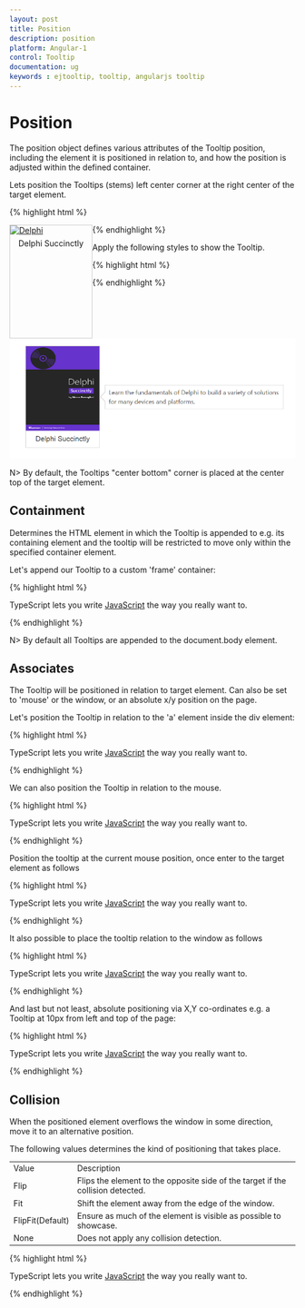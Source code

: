 ```yaml
---
layout: post
title: Position
description: position
platform: Angular-1
control: Tooltip
documentation: ug
keywords : ejtooltip, tooltip, angularjs tooltip
---
```


# Position

The position object defines various attributes of the Tooltip position, including the element it is positioned in relation to, and how the position is adjusted within the defined container.

Lets position the Tooltips (stems) left center corner at the right center of the target element.

{% highlight html %}
 
<div class="img" id="sample" ej-tooltip e-content="content" e-position-stem-horizontal="left" e-position-stem-vertical="center" e-position-target-horizontal="right" e-position-target-vertical="center">
    <a target="_blank" href="image/taj.png">
        <img src="http://js.syncfusion.com/demos/web/images/tooltip/template-05.png" alt="Delphi">
    </a>
    <div class="desc">Delphi Succinctly</div>
</div>

<script type="text/javascript">
        angular.module('TooltipApp', ['ejangular'])
        .controller('TooltipCtrl', function ($scope) {
            $scope.content = "Learn the fundamentals of Delphi to build a variety of solutions for many devices and platforms.";
        });
</script>
    
{% endhighlight %}

Apply the following styles to show the Tooltip.

{% highlight html %}

<style>
    div.img {
        border: 1px solid #ccc;
        float: left;
        box-sizing: border-box;
        height: 200px;
        width: 146px;
    }
    div.img img {
        width: 100%;
        height: 166px;
    }
    div.desc {
        padding: 6px;
        text-align: center;
    }
</style>
    
{% endhighlight %}

![](Position_images/position.png)

N> By default, the Tooltips "center bottom" corner is placed at the center top of the target element.

## Containment 

Determines the HTML element in which the Tooltip is appended to e.g. its containing element and the tooltip will be restricted to move only within the specified container element.

Let's append our Tooltip to a custom 'frame' container:

{% highlight html %}

<div class="frame">
    <div class="control">
        TypeScript lets you write <a id="test" ej-tooltip e-content="content" e-containment="containment"><u> JavaScript</u> </a>the way you really want to.
    </div>
</div>

<script>
angular.module('TooltipApp', ['ejangular'])
.controller('TooltipCtrl', function ($scope) {
    $scope.content="JavaScript is the programming language of HTML and the Web.";
    $scope.containment=".frame";
});
</script>
    
{% endhighlight %}

N> By default all Tooltips are appended to the document.body element.

## Associates 

 The Tooltip will be positioned in relation to target element. Can also be set to 'mouse' or the window, or an absolute x/y position on the page.
 
 Let's position the Tooltip in relation to the 'a' element inside the div element:
 
 {% highlight html %}

 <div class="frame">
    <div class="control">
        TypeScript lets you write <a id="test" ej-tooltip e-content="content"><u> JavaScript</u> </a>the way you really want to.
    </div>
</div>

<script>   
angular.module('TooltipApp', ['ejangular'])
.controller('TooltipCtrl', function ($scope) {
    $scope.content="JavaScript is the programming language of HTML and the Web.";
});
</script>
    
{% endhighlight %}
 
We can also position the Tooltip in relation to the mouse.
 
{% highlight html %}
 
<div class="frame">
    <div class="control">
        TypeScript lets you write <a id="test" ej-tooltip e-content="content" e-associate="associate"><u> JavaScript</u> </a>the way you really want to.
    </div>
</div>

<script>   
angular.module('TooltipApp', ['ejangular'])
.controller('TooltipCtrl', function ($scope) {
    $scope.content="JavaScript is the programming language of HTML and the Web.";
    $scope.associate="mousefollow";
});
</script>
    
{% endhighlight %}

Position the tooltip at the current mouse position, once enter to the target element as follows

{% highlight html %}
 
<div class="frame">
    <div class="control">
        TypeScript lets you write <a id="test" ej-tooltip e-content="content" e-associate="associate"><u> JavaScript</u> </a>the way you really want to.
    </div>
</div>

<script>   
angular.module('TooltipApp', ['ejangular'])
.controller('TooltipCtrl', function ($scope) {
    $scope.content="JavaScript is the programming language of HTML and the Web.";
    $scope.associate="mouseenter";
});
</script>
    
{% endhighlight %}


It also possible to place the tooltip relation to the window as follows

{% highlight html %}
 
<div class="frame">
    <div class="control">
        TypeScript lets you write <a id="test" ej-tooltip e-content="content" e-associate="associate" e-position-target-horizontal="right"  e-position-target-vertical="bottom"><u> JavaScript</u> </a>the way you really want to.
    </div>
</div>

<script>   
angular.module('TooltipApp', ['ejangular'])
.controller('TooltipCtrl', function ($scope) {
    $scope.content="JavaScript is the programming language of HTML and the Web.";
    $scope.associate="window";
});
</script>
    
{% endhighlight %}
    
And last but not least, absolute positioning via X,Y co-ordinates e.g. a Tooltip at 10px from left and top of the page:

{% highlight html %}

 <div class="frame">
    <div class="control">
        TypeScript lets you write <a id="test" ej-tooltip e-content="content" e-associate="associate" e-position-target-horizontal="10" e-position-target-vertical="10"><u> JavaScript</u> </a>the way you really want to.
    </div>
</div>

<script>   
angular.module('TooltipApp', ['ejangular'])
.controller('TooltipCtrl', function ($scope) {
    $scope.content="JavaScript is the programming language of HTML and the Web.";
    $scope.associate="axis";
});
</script>
    
{% endhighlight %}

## Collision 

When the positioned element overflows the window in some direction, move it to an alternative position. 

The following values determines the kind of positioning that takes place.

<table>
<tr>
<td>
Value<br/></td><td>
Description<br/></td></tr>
<tr>
<td>
Flip<br/></td><td>
Flips the element to the opposite side of the target if the collision detected.<br/></td></tr>
<tr>
<td>
Fit<br/></td><td>
Shift the element away from the edge of the window.<br/></td></tr>
<tr>
<td>
FlipFit(Default)<br/></td><td>
Ensure as much of the element is visible as possible to showcase.<br/></td></tr>
<tr>
<td>
None<br/></td><td>
Does not apply any collision detection.<br/></td></tr>
</table>

{% highlight html %}
 
<div class="frame">
    <div class="control">
        TypeScript lets you write <a id="test" ej-tooltip e-content="content" e-collision="collision"><u> JavaScript</u> </a>the way you really want to.
    </div>
</div>

<script>   
angular.module('TooltipApp', ['ejangular'])
.controller('TooltipCtrl', function ($scope) {
    $scope.content="JavaScript is the programming language of HTML and the Web.";
    $scope.collision="fit";
});
</script>
        
{% endhighlight %}